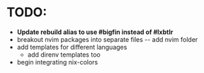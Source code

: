 # TODO:
- **Update rebuild alias to use #bigfin instead of #lxbtlr**
- breakout nvim packages into separate files -- add nvim folder
- add templates for different languages
  - add direnv templates too
- begin integrating nix-colors



